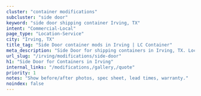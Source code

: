 ```yaml
---
cluster: "container modifications"
subcluster: "side door"
keyword: "side door shipping container Irving, TX"
intent: "Commercial-Local"
page_type: "Location-Service"
city: "Irving, TX"
title_tag: "Side Door container mods in Irving | LC Container"
meta_description: "Side Door for shipping containers in Irving, TX. Local fabrication & pro install. LC Container — Since 2003. Get a quote."
url_slug: "/irving/modifications/side-door"
h1: "Side Door for Containers in Irving"
internal_links: "/modifications,/gallery,/quote"
priority: 1
notes: "Show before/after photos, spec sheet, lead times, warranty."
noindex: false
---
```


<!-- TODO: Add unique city/inventory copy, images, and internal links here. -->
